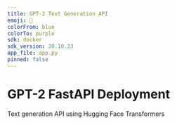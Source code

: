 ```yaml
---
title: GPT-2 Text Generation API
emoji: 🚀
colorFrom: blue
colorTo: purple
sdk: docker
sdk_version: 20.10.23
app_file: app.py
pinned: false
---
```


# GPT-2 FastAPI Deployment
Text generation API using Hugging Face Transformers